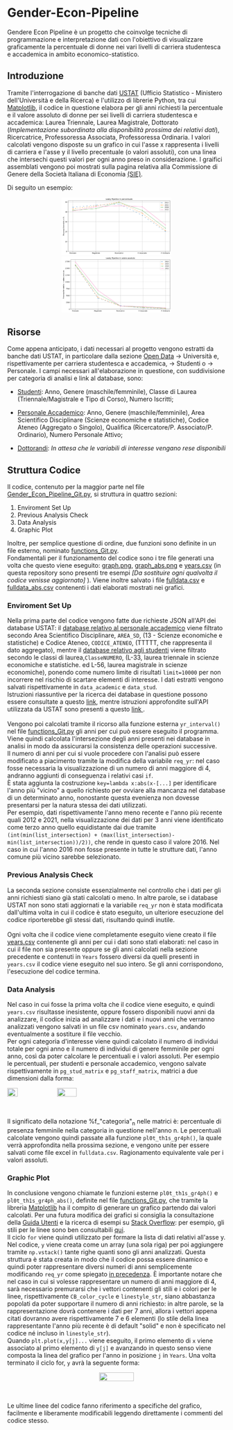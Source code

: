# Gender-Econ-Pipeline
Gendere Econ Pipeline è un progetto che coinvolge tecniche di programmazione e interpretazione dati con l'obiettivo di visualizzare graficamente la percentuale di donne nei vari livelli di carriera studentesca e accademica in ambito economico-statistico.

## Introduzione 
Tramite l'interrogazione di banche dati [USTAT](http://ustat.miur.it/) (Ufficio Statistico - Ministero dell'Università e della Ricerca) e l'utilizzo di librerie Python, tra cui [Matplotlib](https://matplotlib.org/), il codice in questione elabora per gli anni richiesti la percentuale e il valore assoluto di donne per sei livelli di carriera studentesca e accademica: Laurea Triennale, Laurea Magistrale, Dottorato (_Implementazione subordinata alla disponibilità prossima dei relativi dati_), Ricercatrice, Professoressa Associata, Professoressa Ordinaria.
I valori calcolati  vengono disposte su un grafico in cui l'asse x rappresenta i livelli di carriera e l'asse y il livello precentuale (o valori assoluti), con una linea che intersechi questi valori per ogni anno preso in considerazione.
I graifici assemblati vengono poi mostrati sulla pagina relativa alla Commissione di Genere della Società Italiana di Economia [(SIE)](https://www.siecon.org/it/chi-siamo/organizzazione/commissioni/commissione-di-genere/dati).<br />

Di seguito un esempio:<br/>
<p align="center">
<img src="https://github.com/codicigluoni/Gender-Econ-Pipeline/blob/12124f73edca7de522f44e5c00d1c1653ab4d177/graph.png" width=50% height=50%>
<img src="https://github.com/codicigluoni/Gender-Econ-Pipeline/blob/ccaf00bbf809623e5861a633c372caaa6f5ab08a/graph_abs.png" width=50% height=50%>
</p>

## Risorse
Come appena anticipato, i dati necessari al progetto vengono estratti da banche dati USTAT, in particolare dalla sezione [Open Data](https://ustat.miur.it/opendata) -> Università e, rispettivamente per carriera studentesca e accademica, -> Studenti o -> Personale.
I campi necessari all'elaborazione in questione, con suddivisione per categoria di analisi e link al database, sono:
- [Studenti](http://dati.ustat.miur.it/dataset/iscritti/resource/373294ff-b051-4ec1-996f-e52078640279?filters=ClasseNUMERO%3AL-33%7CClasseNUMERO%3ALM-56): Anno, Genere (maschile/femminile), Classe di Laurea (Triennale/Magistrale e Tipo di Corso), Numero Iscritti;
* [Personale Accademico](http://dati.ustat.miur.it/dataset/dati-per-bilancio-di-genere/resource/92f2008d-958f-4e9c-ae5c-7a3dd418cd57?filters=AREA_SD%3A13%20-%20Scienze%20economiche%20e%20statistiche%7CAREA_GEO%3AITALIA): Anno, Genere (maschile/femminile), Area Scientifico Disciplinare (Scienze economiche e statistiche), Codice Ateneo (Aggregato o Singolo), Qualifica (Ricercatore/P. Associato/P. Ordinario), Numero Personale Attivo;
+ [Dottorandi](http://dati.ustat.miur.it/dataset/formazione-post-laurea/resource/dc36643d-3f1c-47ea-9748-79c4f2f174e1): _In attesa che le variabili di interesse vengano rese disponibili_

## Struttura Codice
Il codice, contenuto per la maggior parte nel file [Gender_Econ_Pipeline_Git.py](https://github.com/codicigluoni/Gender-Econ-Pipeline/blob/main/Gender_Econ_Pipeline_Git.py), si struttura in quattro sezioni:
1. Enviroment Set Up
2. Previous Analysis Check
3. Data Analysis
4. Graphic Plot <br/>

Inoltre, per semplice questione di ordine, due funzioni sono definite in un file esterno, nominato [functions_Git.py](https://github.com/codicigluoni/Gender-Econ-Pipeline/blob/main/functions_Git.py).<br/>
Fondamentali per il funzionamento del codice sono i tre file generati una volta che questo viene eseguito: [graph.png](https://github.com/codicigluoni/Gender-Econ-Pipeline/blob/main/graph.png), [graph_abs.png](http://dati.ustat.miur.it/dataset/formazione-post-laurea/resource/dc36643d-3f1c-47ea-9748-79c4f2f174e1) e [years.csv](https://github.com/codicigluoni/Gender-Econ-Pipeline/blob/main/years.csv) (in questa repository sono presenti tre esempi *[Da sostituire ogni qualvolta il codice venisse aggiornato]* ). Viene inoltre salvato i file [fulldata.csv](https://github.com/codicigluoni/Gender-Econ-Pipeline/blob/main/fulldata.csv) e [fulldata_abs.csv](https://github.com/codicigluoni/Gender-Econ-Pipeline/blob/ccaf00bbf809623e5861a633c372caaa6f5ab08a/fulldata_abs.csv) contenenti i dati elaborati mostrati nei grafici.

### Enviroment Set Up
Nella prima parte del codice vengono fatte due richieste JSON all'API dei database USTAT: il [database relativo al personale accademico](http://dati.ustat.miur.it/api/3/action/datastore_search?resource_id=92f2008d-958f-4e9c-ae5c-7a3dd418cd57) viene filtrato secondo Area Scientifico Disciplinare, ```AREA_SD```, (13 - Scienze economiche e statistiche) e Codice Ateneo, ```CODICE_ATENEO```, (TTTTT, che rappresenta il dato aggregato), mentre il [database relativo agli studenti](http://dati.ustat.miur.it/api/3/action/datastore_search?resource_id=373294ff-b051-4ec1-996f-e52078640279) viene filtrato secondo le classi di laurea,```ClasseNUMERO```, (L-33, laurea triennale in scienze economiche e statistiche. ed L-56, laurea magistrale in scienze economiche), ponendo come numero limite di risultati ```limit=10000``` per non incorrere nel rischio di scartare elementi di interesse. I dati estratti vengono salvati rispettivamente in ```data_academic``` e ```data_stud```. <br/>
Istruzioni riassuntive per la ricerca dei database in questione possono essere consultate a questo [link](http://dati.ustat.miur.it/api/3/action/help_show?name=datastore_search), mentre istruzioni approfondite sull'API utilizzata da USTAT sono presenti a questo [link ](https://docs.ckan.org/en/latest/maintaining/datastore.html#making-a-data-api-request).<br/>
<br/>
Vengono poi calcolati tramite il ricorso alla funzione esterna ```yr_interval()``` nel file [functions_Git.py](https://github.com/codicigluoni/Gender-Econ-Pipeline/blob/main/functions_Git.py) gli anni per cui può essere eseguito il programma. Viene quindi calcolata l'intersezione degli anni presenti nei database in analisi in modo da assicurarsi la consistenza delle operazioni successive. <br/>
Il numero di anni per cui si vuole procedere con l'analisi può essere modificato a piacimento tramite la modifica della variabile ```req_yr```: nel caso fosse necessaria la visualizzazione di un numero di anni maggiore di 4, andranno aggiunti di conseguenza i relativi casi ```if```. <br/>
È stata aggiunta la costruzione ```key=lambda x:abs(x-[...]``` per identificare l'anno più "vicino" a quello richiesto per ovviare alla mancanza nel database di un determinato anno, nonostante questa evenienza non dovesse presentarsi per la natura stessa dei dati utilizzati.<br/>
Per esempio, dati rispettivamente l'anno meno recente e l'anno più recente quali 2012 e 2021, nella visualizzazione dei dati per 3 anni viene identificato come terzo anno quello equidistante dai due tramite ```(int(min(list_intersection) + (max(list_intersection)-min(list_intersection))/2))```, che rende in questo caso il valore 2016. Nel caso in cui l'anno 2016 non fosse presente in tutte le strutture dati, l'anno comune più vicino sarebbe selezionato.
### Previous Analysis Check
La seconda sezione consiste essenzialmente nel controllo che i dati per gli anni richiesti siano già stati calcolati o meno. In altre parole, se i database USTAT non sono stati aggiornati e la variabile ```req_yr``` non è stata modificata dall'ultima volta in cui il codice è stato eseguito, un ulteriore esecuzione del codice riporterebbe gli stessi dati, risultando quindi inutile.<br/>
<br/>
Ogni volta che il codice viene completamente eseguito viene creato il file [years.csv](https://github.com/codicigluoni/Gender-Econ-Pipeline/blob/main/years.csv) contenente gli anni per cui i dati sono stati elaborati: nel caso in cui il file non sia presente oppure se gli anni calcolati nella sezione precedente e contenuti in ```Years``` fossero diversi da quelli presenti in ```years.csv``` il codice viene eseguito nel suo intero. Se gli anni corrispondono, l'esecuzione del codice termina.
### Data Analysis
Nel caso in cui fosse la prima volta che il codice viene eseguito, e quindi ```years.csv``` risultasse inesistente, oppure fossero disponibili nuovi anni da analizzare, il codice inizia ad analizzare i dati e i nuovi anni che verranno analizzati vengono salvati in un file csv nominato ```years.csv```, andando eventualmente a sostiture il file vecchio.<br/>
Per ogni categoria d'interesse viene quindi calcolato il numero di individui totale per ogni anno e il numero di individui di genere femminile per ogni anno, così da poter calcolare le percentuali e i valori assoluti. Per esempio le percentuali, per studenti e personale accademico, vengono salvate rispettivamente in ```pg_stud_matrix``` e ```pg_staff_matrix```, matrici a due dimensioni dalla forma:
<p>
<img src="https://github.com/codicigluoni/Gender-Econ-Pipeline/assets/45213049/ff5e91d3-f2ea-48f0-b3e6-e67bb04f29d0" width=22% height=22%>
<img src="https://github.com/codicigluoni/Gender-Econ-Pipeline/assets/45213049/55f3e83b-63e1-41d1-b2fb-87cbb349dabc" width=30% height=30%> 
</p> <br/>


Il significato della notazione %f_"categoria"<sub>n</sub> nelle matrici è: percentuale di presenza femminile nella categoria in questione nell'anno n.
Le percentuali calcolate vengono quindi passate alla funzione ```pl0t_th1s_gr4ph()```, la quale verrà approfondita nella prossima sezione, e vengono unite per essere salvati come file excel in ```fulldata.csv```.
Ragionamento equivalente vale per i valori assoluti.

### Graphic Plot
In conclusione vengono chiamate le funzioni esterne ```pl0t_th1s_gr4ph()``` e ```pl0t_th1s_gr4ph_abs()```, definite nel file [functions_Git.py](https://github.com/codicigluoni/Gender-Econ-Pipeline/blob/main/functions_Git.py), che tramite la libreria [Matplotlib](https://matplotlib.org/) ha il compito  di generare un grafico partendo dai valori calcolati. Per una futura modifica dei grafici si consiglia la consultazione della [Guida Utenti](https://matplotlib.org/stable/users/index) e la ricerca di esempi su [Stack Overflow](https://stackoverflow.com/questions/tagged/matplotlib): per esempio, gli stili per le linee sono ben consultabili [qui](https://stackoverflow.com/questions/13359951/is-there-a-list-of-line-styles-in-matplotlib).<br/>
Il ciclo ```for``` viene quindi utilizzato per formare la lista di dati relativi all'asse y. Nel codice, ```y``` viene creata come un array (una sola riga) per poi aggiungere tramite ```np.vstack()``` tante righe quanti sono gli anni analizzati. Questa struttura è stata creata in modo che il codice possa essere dinamico e quindi poter rappresentare diversi numeri di anni semplicemente modificando ```req_yr``` come spiegato [in precedenza](https://github.com/codicigluoni/Gender-Econ-Pipeline/edit/main/README.md#enviroment-set-up). È importante notare che nel caso in cui si volesse rappresentare un numero di anni maggiore di 4, sarà necessario premurarsi che i vettori contenenti gli stili e i colori per le linee, rispettivamente ```CB_color_cycle``` e ```linestyle_str```, siano abbastanza popolati da poter supportare il numero di anni richiesto: in altre parole, se la rappresentazione dovrà contenere i dati per 7 anni, allora i vettori appena citati dovranno avere rispettivamente 7 e 6 elementi (lo stile della linea rappresentante l'anno più recente è di default "solid" e non è specificato nel codice né incluso in ```linestyle_str```).<br/>
Quando ```plt.plot(x,y[j]...``` viene eseguito, il primo elemento di ```x``` viene associato al primo elemento di ```y[j]``` e avanzando in questo senso viene composta la linea del grafico per l'anno in posizione ```j``` in ```Years```.
Una volta terminato il ciclo for, ```y``` avrà la seguente forma:
<p align="center">
<img src="https://github.com/codicigluoni/Gender-Econ-Pipeline/assets/45213049/44910297-6530-49ec-b614-73471d67f543" width=40% height=40%>
</p> <br/>

Le ultime linee del codice fanno riferimento a specifiche del grafico, facilmente e liberamente modificabili leggendo direttamente i commenti del codice stesso.



